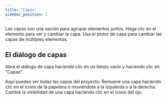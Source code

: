 ```yaml
---
title: "Capas"
sidebar_position: 2
---
```


Las capas son una opción para agrupar elementos juntos. Haga clic en el elemento para ver y cambiar la capa. Usa el pintor de capa [](tools/layer.md) para cambiar las capas de múltiples elementos.

## El diálogo de capas

Abra el diálogo de capa haciendo clic en un lienzo vacío y haciendo clic en "Capas".

Aquí puedes ver todas las capas del proyecto. Remueve una capa haciendo clic en el icono de la papelera o moviéndote a la izquierda o a la derecha. Cambie la visibilidad de una capa haciendo clic en el icono del ojo.
